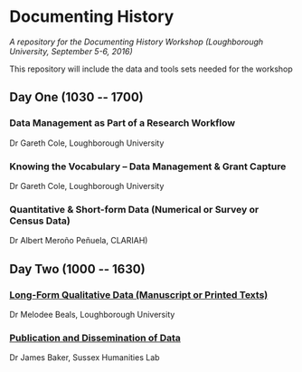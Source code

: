 # Documenting History

*A repository for the Documenting History Workshop (Loughborough University, September 5-6, 2016)*

This repository will include the data and tools sets needed for the workshop

## Day One (1030 -- 1700)

### Data Management as Part of a Research Workflow  
Dr Gareth Cole, Loughborough University

### Knowing the Vocabulary – Data Management & Grant Capture 
Dr Gareth Cole, Loughborough University

### Quantitative & Short-form Data (Numerical or Survey or Census Data) 
Dr Albert Meroño Peñuela, CLARIAH) 


## Day Two (1000 -- 1630) 

### [Long-Form Qualitative Data (Manuscript or Printed Texts)](https://github.com/DocumentingHistory/Workshop-Programme/tree/master/long-form-data)
Dr Melodee Beals, Loughborough University

### [Publication and Dissemination of Data](https://github.com/DocumentingHistory/Workshop-Programme/tree/master/publication-and-dissemination-of-data)
Dr James Baker, Sussex Humanities Lab
